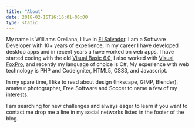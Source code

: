 ```yaml
---
title: "About"
date: 2018-02-15T16:16:01-06:00
type: static
---
```


My name is Williams Orellana, I live in [El Salvador](https://en.wikipedia.org/wiki/El_Salvador "El Salvador"). I am a Software Developer with 10+ years of experience, In my career I have developed desktop apps and in recent years a have worked on web apps, I have started coding with the old [Visual Basic 6.0](https://en.wikipedia.org/wiki/Visual_Basic "Visual Basic 6.0"), I also worked with [Visual FoxPro](https://en.wikipedia.org/wiki/Visual_FoxPro "Visual FoxPro"), and recently my language of choice is C#, My experience with web technology is PHP and Codeigniter, HTML5, CSS3, and Javascript.

In my spare time, I like to read about design (Inkscape, GIMP, Blender), amateur photographer, Free Software and Soccer to name a few of my interests.

I am searching for new challenges and always eager to learn if you want to contact me drop me a line in my social networks listed in the footer of the blog.
